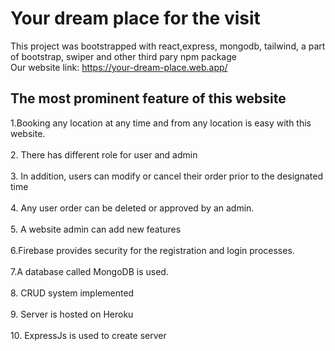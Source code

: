 # Your dream place for the visit

This project was bootstrapped with react,express, mongodb, tailwind, a part of bootstrap, swiper and other third pary npm package \
Our website link: https://your-dream-place.web.app/

## The most prominent feature of this website

1.Booking any location at any time and from any location is easy with this website. \
\
2. There has different role for user and admin\
\
3. In addition, users can modify or cancel their order prior to the designated time\
\
4. Any user order can be deleted or approved by an admin.\
\
5. A website admin can add new features\
\
6.Firebase provides security for the registration and login processes. \
\
7.A database called MongoDB is used.\
\
8. CRUD system implemented\
\
9. Server is hosted on Heroku \
\
10. ExpressJs is used to create server






